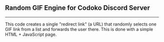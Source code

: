 ## Random GIF Engine for Codoko Discord Server  
---
This code creates a single "redirect link" (a URL) that randomly selects one GIF link from a list and forwards the user there. This is done with a simple HTML + JavaScript page.
